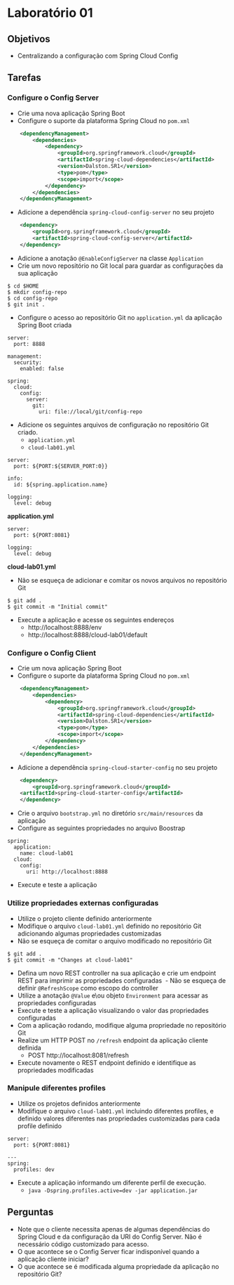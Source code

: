 # Laboratório 01

## Objetivos
- Centralizando a configuração com Spring Cloud Config

## Tarefas

### Configure o Config Server
- Crie uma nova aplicação Spring Boot
- Configure o suporte da plataforma Spring Cloud no `pom.xml`
```xml
    <dependencyManagement>
        <dependencies>
            <dependency>
                <groupId>org.springframework.cloud</groupId>
                <artifactId>spring-cloud-dependencies</artifactId>
                <version>Dalston.SR1</version>
                <type>pom</type>
                <scope>import</scope>
            </dependency>
        </dependencies>
    </dependencyManagement>
```
- Adicione a dependência `spring-cloud-config-server` no seu projeto
```xml
    <dependency>
        <groupId>org.springframework.cloud</groupId>
        <artifactId>spring-cloud-config-server</artifactId>
    </dependency>
```
- Adicione a anotação `@EnableConfigServer` na classe `Application`
- Crie um novo repositório no Git local para guardar as configurações da sua aplicação
```
$ cd $HOME
$ mkdir config-repo
$ cd config-repo
$ git init .
```
- Configure o acesso ao repositório Git no `application.yml` da aplicação Spring Boot criada
```
server:
  port: 8888

management:
  security:
    enabled: false

spring:
  cloud:
    config:
      server:
        git:
          uri: file://local/git/config-repo
```
- Adicione os seguintes arquivos de configuração no repositório Git criado.
  - `application.yml`
  - `cloud-lab01.yml`
  
```
server:
  port: ${PORT:${SERVER_PORT:0}}

info:
  id: ${spring.application.name}

logging:
  level: debug
```
**application.yml**
```
server:
  port: ${PORT:8081}
  
logging:
  level: debug  
```
**cloud-lab01.yml**
- Não se esqueça de adicionar e comitar os novos arquivos no repositório Git
```
$ git add .
$ git commit -m "Initial commit"
```
- Execute a aplicação e acesse os seguintes endereços
  - http://localhost:8888/env
  - http://localhost:8888/cloud-lab01/default

### Configure o Config Client
- Crie um nova aplicação Spring Boot
- Configure o suporte da plataforma Spring Cloud no `pom.xml`
```xml
    <dependencyManagement>
        <dependencies>
            <dependency>
                <groupId>org.springframework.cloud</groupId>
                <artifactId>spring-cloud-dependencies</artifactId>
                <version>Dalston.SR1</version>
                <type>pom</type>
                <scope>import</scope>
            </dependency>
        </dependencies>
    </dependencyManagement>
```
- Adicione a dependência `spring-cloud-starter-config` no seu projeto
```xml
    <dependency>
        <groupId>org.springframework.cloud</groupId>
	<artifactId>spring-cloud-starter-config</artifactId>
    </dependency>
```
- Crie o arquivo `bootstrap.yml` no diretório `src/main/resources` da aplicação
- Configure as seguintes propriedades no arquivo Boostrap
```
spring:
  application:
    name: cloud-lab01
  cloud:
    config:
      uri: http://localhost:8888
```
- Execute e teste a aplicação

### Utilize propriedades externas configuradas
- Utilize o projeto cliente definido anteriormente
- Modifique o arquivo `cloud-lab01.yml` definido no repositório Git adicionando algumas propriedades customizadas
- Não se esqueça de comitar o arquivo modificado no repositório Git
```
$ git add .
$ git commit -m "Changes at cloud-lab01"
```
- Defina um novo REST controller na sua aplicação e crie um endpoint REST para imprimir as propriedades configuradas 
  - Não se esqueça de definir `@RefreshScope` como escopo do controller
- Utilize a anotação `@Value` e\ou objeto `Environment` para acessar as propriedades configuradas
- Execute e teste a aplicação visualizando o valor das propriedades configuradas
- Com a aplicação rodando, modifique alguma propriedade no repositório Git
- Realize um HTTP POST no `/refresh` endpoint da aplicação cliente definida
  - POST http://localhost:8081/refresh
- Execute novamente o REST endpoint definido e identifique as propriedades modificadas

### Manipule diferentes profiles
- Utilize os projetos definidos anteriormente
- Modifique o arquivo `cloud-lab01.yml` incluindo diferentes profiles, e definido valores diferentes nas propriedades customizadas para cada profile definido
```
server:
  port: ${PORT:8081}
  
---
spring:
  profiles: dev
```
- Execute a aplicação informando um diferente perfil de execução.
  - `java -Dspring.profiles.active=dev -jar application.jar`

## Perguntas
- Note que o cliente necessita apenas de algumas dependências do Spring Cloud e da configuração da URI do Config Server. Não é necessário código customizado para acesso.
- O que acontece se o Config Server ficar indisponível quando a aplicação cliente iniciar?
- O que acontece se é modificada alguma propriedade da aplicação no repositório Git? 
